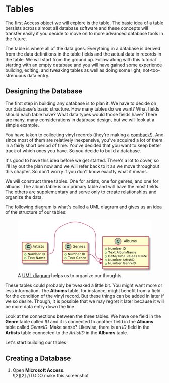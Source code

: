 # Tables

The first Access object we will explore is the table. The basic idea of a table persists across almost all database software and these concepts will transfer easily if you decide to move on to more advanced database tools in the future.

The table is where all of the data goes. Everything in a database is derived from the data definitions in the table fields and the actual data in records in the table. We will start from the ground up. Follow along with this tutorial starting with an empty database and you will have gained some experience building, editing, and tweaking tables as well as doing some light, not-too-strenuous data entry.

## Designing the Database

The first step in building any database is to plan it. We have to decide on our database's basic structure. How many tables do we want? What fields should each table have? What data types would those fields have? There are many, many considerations in database design, but we will look at a simple example.

You have taken to collecting vinyl records (they're making a [comback](http://www.latimes.com/opinion/op-ed/la-oe-sax-analog-nostalgia-20160103-story.html)!). And since most of them are relatively inexpensive, you've acquired a lot of them in a fairly short period of time. You've decided that you want to keep better track of which ones you have. So you decide to build a database.

It's good to have this idea before we get started. There's a lot to cover, so I'll lay out the plan now and we will refer back to it as we move throughout this chapter. So don't worry if you don't know exactly what it means.

We will construct three tables. One for artists, one for genres, and one for albums. The album table is our primary table and will have the most fields. The others are supplementary and serve only to create relationships and organize the data.

The following diagram is what's called a UML diagram and gives us an idea of the structure of our tables:

<figure>
    <img src="images/tables/1.png" alt="uml">
    <figcaption>A <a href="https://en.wikipedia.org/wiki/Unified_Modeling_Language">UML diagram</a> helps us to organize our thoughts.</figcaption>
</figure>

These tables could probably be tweaked a little bit. You might want more or less information. The **Albums** table, for instance, might benefit from a field for the condition of the vinyl record. But these things can be added in later if we so desire. Though, it is possible that we may regret it later because it will be more data entry down the line.

Look at the connections between the three tables. We have one field in the **Genre** table called *ID* and it is connected to another field in the **Albums** table called *GenreID*. Make sense? Likewise, there is an *ID* field in the **Artists** table connected to the *ArtistID* in the **Albums** table.

Let's start building our tables

## Creating a Database

1. Open **Microsoft Access**. <br> ![2][2]  //TODO make this screenshot
